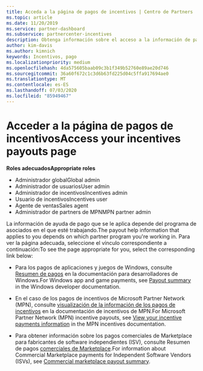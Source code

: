 ```yaml
---
title: Acceda a la página de pagos de incentivos | Centro de Partners
ms.topic: article
ms.date: 11/20/2019
ms.service: partner-dashboard
ms.subservice: partnercenter-incentives
description: Obtenga información sobre el acceso a la información de pago. Esto se aplica a los pagos de aplicaciones y juegos de Windows, así como a los pagos de incentivos de MPN.
author: kim-davis
ms.author: kimnich
keywords: Incentivos, pago
ms.localizationpriority: medium
ms.openlocfilehash: 4da575605baab09c3b1f349b52760e89ae20d746
ms.sourcegitcommit: 36a60f672c1c3d6b63fd225d04c5ffa917694ae0
ms.translationtype: MT
ms.contentlocale: es-ES
ms.lasthandoff: 07/03/2020
ms.locfileid: "85949467"
---
```

# <a name="access-your-incentives-payouts-page"></a><span data-ttu-id="972e5-105">Acceder a la página de pagos de incentivos</span><span class="sxs-lookup"><span data-stu-id="972e5-105">Access your incentives payouts page</span></span>

<span data-ttu-id="972e5-106">**Roles adecuados**</span><span class="sxs-lookup"><span data-stu-id="972e5-106">**Appropriate roles**</span></span>
-   <span data-ttu-id="972e5-107">Administrador global</span><span class="sxs-lookup"><span data-stu-id="972e5-107">Global admin</span></span>
-   <span data-ttu-id="972e5-108">Administrador de usuarios</span><span class="sxs-lookup"><span data-stu-id="972e5-108">User admin</span></span>
-   <span data-ttu-id="972e5-109">Administrador de incentivos</span><span class="sxs-lookup"><span data-stu-id="972e5-109">Incentives admin</span></span>
-   <span data-ttu-id="972e5-110">Usuario de incentivos</span><span class="sxs-lookup"><span data-stu-id="972e5-110">Incentives user</span></span>
-   <span data-ttu-id="972e5-111">Agente de ventas</span><span class="sxs-lookup"><span data-stu-id="972e5-111">Sales agent</span></span>
-   <span data-ttu-id="972e5-112">Administrador de partners de MPN</span><span class="sxs-lookup"><span data-stu-id="972e5-112">MPN partner admin</span></span>

<span data-ttu-id="972e5-113">La información de ayuda de pago que se le aplica depende del programa de asociados en el que esté trabajando.</span><span class="sxs-lookup"><span data-stu-id="972e5-113">The payout help information that applies to you depends on which partner program you're working in.</span></span> <span data-ttu-id="972e5-114">Para ver la página adecuada, seleccione el vínculo correspondiente a continuación:</span><span class="sxs-lookup"><span data-stu-id="972e5-114">To see the page appropriate for you, select the corresponding link below:</span></span>

- <span data-ttu-id="972e5-115">Para los pagos de aplicaciones y juegos de Windows, consulte [Resumen de pagos](https://docs.microsoft.com/windows/uwp/publish/payout-summary) en la documentación para desarrolladores de Windows.</span><span class="sxs-lookup"><span data-stu-id="972e5-115">For Windows app and game payments, see [Payout summary](https://docs.microsoft.com/windows/uwp/publish/payout-summary) in the Windows developer documentation.</span></span>

- <span data-ttu-id="972e5-116">En el caso de los pagos de incentivos de Microsoft Partner Network (MPN), consulte [visualización de la información de los pagos de incentivos](understand-incentive-payouts.md) en la documentación de incentivos de MPN.</span><span class="sxs-lookup"><span data-stu-id="972e5-116">For Microsoft Partner Network (MPN) incentive payouts, see [View your incentive payments information](understand-incentive-payouts.md) in the MPN incentives documentation.</span></span>

- <span data-ttu-id="972e5-117">Para obtener información sobre los pagos comerciales de Marketplace para fabricantes de software independientes (ISV), consulte Resumen de pagos [comerciales de Marketplace](https://docs.microsoft.com/azure/marketplace/partner-center-portal/payout-summary).</span><span class="sxs-lookup"><span data-stu-id="972e5-117">For information about Commercial Marketplace payments for Independent Software Vendors (ISVs), see [Commercial marketplace payout summary](https://docs.microsoft.com/azure/marketplace/partner-center-portal/payout-summary).</span></span>
